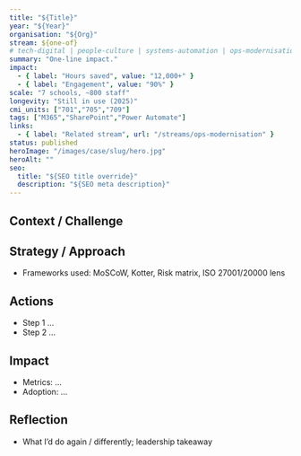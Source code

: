 ```yaml
---
title: "${Title}"
year: "${Year}"
organisation: "${Org}"
stream: ${one-of}
# tech-digital | people-culture | systems-automation | ops-modernisation | education-learning | leadership-governance | innovation-growth
summary: "One‑line impact."
impact:
  - { label: "Hours saved", value: "12,000+" }
  - { label: "Engagement", value: "90%" }
scale: "7 schools, ~800 staff"
longevity: "Still in use (2025)"
cmi_units: ["701","705","709"]
tags: ["M365","SharePoint","Power Automate"]
links:
  - { label: "Related stream", url: "/streams/ops-modernisation" }
status: published
heroImage: "/images/case/slug/hero.jpg"
heroAlt: ""
seo:
  title: "${SEO title override}"
  description: "${SEO meta description}"
---
```


## Context / Challenge

## Strategy / Approach
- Frameworks used: MoSCoW, Kotter, Risk matrix, ISO 27001/20000 lens

## Actions
- Step 1 …
- Step 2 …

## Impact
- Metrics: …
- Adoption: …

## Reflection
- What I’d do again / differently; leadership takeaway
